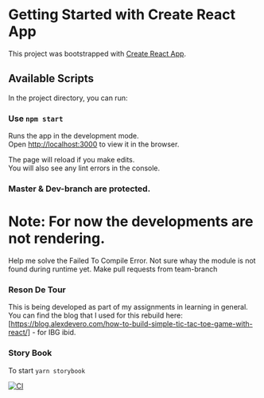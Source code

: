 # Getting Started with Create React App

This project was bootstrapped with [Create React App](https://github.com/facebook/create-react-app).

## Available Scripts

In the project directory, you can run:

### Use `npm start`

Runs the app in the development mode.\
Open [http://localhost:3000](http://localhost:3000) to view it in the browser.

The page will reload if you make edits.\
You will also see any lint errors in the console.

### Master & Dev-branch are protected. 

# Note: For now the developments are not rendering. 
Help me solve the Failed To Compile Error. Not sure whay the module is not found during runtime yet. 
Make pull requests from team-branch


### Reson De Tour

This is being developed as part of my assignments in learning in general. 
You can find the blog that I used for this rebuild here: [https://blog.alexdevero.com/how-to-build-simple-tic-tac-toe-game-with-react/] - for IBG ibid.

### Story Book 
To start `yarn storybook`

[![CI](https://github.com/HarrisMBrad/ticktacado/actions/workflows/simple-workflow.yml/badge.svg)](https://github.com/HarrisMBrad/ticktacado/actions/workflows/simple-workflow.yml)
